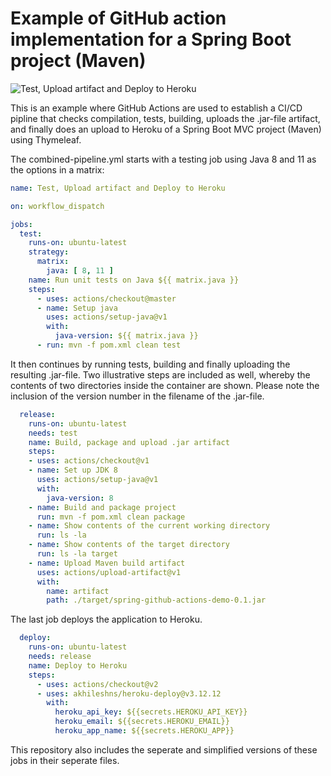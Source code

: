 # Example of GitHub action implementation for a Spring Boot project (Maven)

![Test, Upload artifact and Deploy to Heroku](https://github.com/miverboven/spring-github-actions-demo/workflows/Test,%20Upload%20artifact%20and%20Deploy%20to%20Heroku/badge.svg)

This is  an example where GitHub Actions are used to establish a CI/CD pipline that checks compilation, tests, building, uploads the .jar-file artifact, and finally does an upload to Heroku of a Spring Boot MVC project (Maven) using Thymeleaf.

The combined-pipeline.yml starts with a testing job using Java 8 and 11 as the options in a matrix:

```yaml
name: Test, Upload artifact and Deploy to Heroku

on: workflow_dispatch

jobs:
  test:
    runs-on: ubuntu-latest
    strategy:
      matrix:
        java: [ 8, 11 ]
    name: Run unit tests on Java ${{ matrix.java }}
    steps:
      - uses: actions/checkout@master
      - name: Setup java
        uses: actions/setup-java@v1
        with:
          java-version: ${{ matrix.java }}
      - run: mvn -f pom.xml clean test
```

It then continues by running tests, building and finally uploading the resulting .jar-file. Two illustrative steps are included as well, whereby the contents of two directories inside the container are shown. Please note the inclusion of the version number in the filename of the .jar-file.

```yaml
  release:
    runs-on: ubuntu-latest
    needs: test
    name: Build, package and upload .jar artifact
    steps:
    - uses: actions/checkout@v1
    - name: Set up JDK 8
      uses: actions/setup-java@v1
      with:
        java-version: 8
    - name: Build and package project
      run: mvn -f pom.xml clean package
    - name: Show contents of the current working directory
      run: ls -la
    - name: Show contents of the target directory
      run: ls -la target
    - name: Upload Maven build artifact
      uses: actions/upload-artifact@v1
      with:
        name: artifact
        path: ./target/spring-github-actions-demo-0.1.jar
```

The last job deploys the application to Heroku.

```yaml
  deploy:
    runs-on: ubuntu-latest
    needs: release
    name: Deploy to Heroku
    steps:
      - uses: actions/checkout@v2
      - uses: akhileshns/heroku-deploy@v3.12.12
        with:
          heroku_api_key: ${{secrets.HEROKU_API_KEY}}
          heroku_email: ${{secrets.HEROKU_EMAIL}}
          heroku_app_name: ${{secrets.HEROKU_APP}}
```

This repository also includes the seperate and simplified versions of these jobs in their seperate files.
